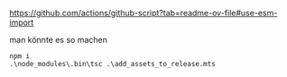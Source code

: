 https://github.com/actions/github-script?tab=readme-ov-file#use-esm-import

man könnte es so machen

```
npm i
.\node_modules\.bin\tsc .\add_assets_to_release.mts

```